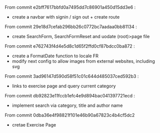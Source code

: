 From commit e2bff7617bbfd0a7495dd7c86901a450d15dd3e6 :

- create a navbar with signin / sign out + create route

From commit 29e18d7cefab296bb26c0772bc7aadaa0bb81134 :

- create SearchForm, SearchFormReset and uodate (root)>page file

From commit e762743f4d4e5d8c1d65f2ffd0cf87bdcc0ba872 :

- create a FormatDate function to locale FR
- modify next config to allow images from external websites, including svg

From commit 3ad96147d590d58f51c01c644d485037ced592b3 :

- links to exercise page and query current category

From commit db92823e11fccb1efc4e9d894bac041397721ecd :

- implement search via category, title and author name

From commit 0dba36e4f98821f101e46b90a67823c4b4cf5dc2

- cretae Exercise Page
